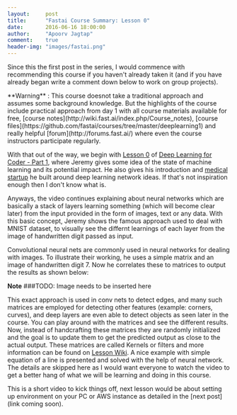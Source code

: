 ```yaml
---
layout:     post
title:      "Fastai Course Summary: Lesson 0"
date:       2016-06-16 18:00:00
author:     "Apoorv Jagtap"
comment:	true
header-img: "images/fastai.png"
---
```


<p>Since this the first post in the series, I would commence with recommending this course if you haven't already taken it (and if you have already began write a comment down below to work on group projects).</p> 

<p>**Warning** : This course doesnot take a traditional approach and assumes some background knowledge. But the highlights of the course include practical approach from day 1 with all course materials available for free, [course notes](http://wiki.fast.ai/index.php/Course_notes), [course files](https://github.com/fastai/courses/tree/master/deeplearning1) and really helpful [forum](http://forums.fast.ai/) where even the course instructors participate regularly.</p>

With that out of the way, we begin with [Lesson 0](http://course.fast.ai/lessons/lesson0.html) of [Deep Learning for Coder - Part 1](http://course.fast.ai/lessons/lessons.html), where Jeremy gives some idea of the state of machine learning and its potential impact. He also gives his introduction and [medical startup](https://www.enlitic.com/) he built around deep learning network ideas. If that's not inspiration enough then I don't know what is.

Anyways, the video continues explaining about neural networks which are basically a stack of layers learning something (which will become clear later) from the input provided in the form of images, text or any data. With this basic concept, Jeremy shows the famous approach used to deal with MNIST dataset, to visually see the differnt learnings of each layer from the image of handwritten digit passed as input.

Convolutional neural nets are commonly used in neural networks for dealing with images. To illustrate their working, he uses a simple matrix and an image of handwritten digit 7. Now he correlates these to matrices to output the results as shown below:

**Note** ###TODO: Image needs to be inserted here

This exact approach is used in conv nets to detect edges, and many such matrices are employed for detecting other features (example: corners, curves), and deep layers are even able to detect objects as seen later in the course. You can play around with the matrices and see the different results. Now, instead of handcrafting these matrices they are randomly initialized and the goal is to update them to get the predicted output as close to the actual output. These matrices are called Kernels or filters and more information can be found on [Lesson Wiki](http://wiki.fast.ai/index.php/Lesson_0). A nice example with simple equation of a line is presented and solved with the help of neural network. The details are skipped here as I would want everyone to watch the video to get a better hang of what we will be learning and doing in this course.

This is a short video to kick things off, next lesson would be about setting up environment on your PC or AWS instance as detailed in the [next post](link coming soon).
